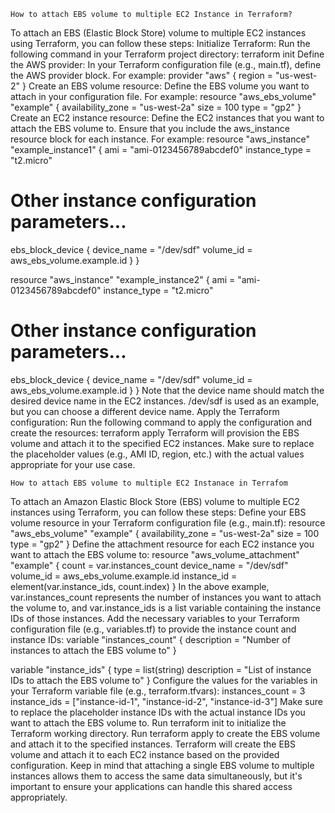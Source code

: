 `How to attach EBS volume to multiple EC2 Instance in Terraform?`

To attach an EBS (Elastic Block Store) volume to multiple EC2 instances using Terraform, you can follow these steps:
Initialize Terraform: Run the following command in your Terraform project directory:
terraform init
Define the AWS provider: In your Terraform configuration file (e.g., main.tf), define the AWS provider block. For example:
provider "aws" {
  region = "us-west-2"
}
Create an EBS volume resource: Define the EBS volume you want to attach in your configuration file. For example:
resource "aws_ebs_volume" "example" {
  availability_zone = "us-west-2a"
  size              = 100
  type              = "gp2"
}
Create an EC2 instance resource: Define the EC2 instances that you want to attach the EBS volume to. Ensure that you include the aws_instance resource block for each instance. For example:
resource "aws_instance" "example_instance1" {
  ami           = "ami-0123456789abcdef0"
  instance_type = "t2.micro"

  # Other instance configuration parameters...

  ebs_block_device {
    device_name = "/dev/sdf"
    volume_id   = aws_ebs_volume.example.id
  }
}

resource "aws_instance" "example_instance2" {
  ami           = "ami-0123456789abcdef0"
  instance_type = "t2.micro"

  # Other instance configuration parameters...

  ebs_block_device {
    device_name = "/dev/sdf"
    volume_id   = aws_ebs_volume.example.id
  }
}
Note that the device name should match the desired device name in the EC2 instances. /dev/sdf is used as an example, but you can choose a different device name.
Apply the Terraform configuration: Run the following command to apply the configuration and create the resources: terraform apply
Terraform will provision the EBS volume and attach it to the specified EC2 instances. Make sure to replace the placeholder values (e.g., AMI ID, region, etc.) with the actual values appropriate for your use case.


`How to attach EBS volume to multiple EC2 Instanace in Terrafom`

To attach an Amazon Elastic Block Store (EBS) volume to multiple EC2 instances using Terraform, you can follow these steps:
Define your EBS volume resource in your Terraform configuration file (e.g., main.tf):
resource "aws_ebs_volume" "example" {
  availability_zone = "us-west-2a"
  size              = 100
  type              = "gp2"
}
Define the attachment resource for each EC2 instance you want to attach the EBS volume to:
resource "aws_volume_attachment" "example" {
  count       = var.instances_count
  device_name = "/dev/sdf"
  volume_id   = aws_ebs_volume.example.id
  instance_id = element(var.instance_ids, count.index)
}
In the above example, var.instances_count represents the number of instances you want to attach the volume to, and var.instance_ids is a list variable containing the instance IDs of those instances.
Add the necessary variables to your Terraform configuration file (e.g., variables.tf) to provide the instance count and instance IDs:
variable "instances_count" {
  description = "Number of instances to attach the EBS volume to"
}

variable "instance_ids" {
  type        = list(string)
  description = "List of instance IDs to attach the EBS volume to"
}
Configure the values for the variables in your Terraform variable file (e.g., terraform.tfvars):
instances_count = 3
instance_ids    = ["instance-id-1", "instance-id-2", "instance-id-3"]
Make sure to replace the placeholder instance IDs with the actual instance IDs you want to attach the EBS volume to.
Run terraform init to initialize the Terraform working directory.
Run terraform apply to create the EBS volume and attach it to the specified instances.
Terraform will create the EBS volume and attach it to each EC2 instance based on the provided configuration. Keep in mind that attaching a single EBS volume to multiple instances allows them to access the same data simultaneously, but it's important to ensure your applications can handle this shared access appropriately.
